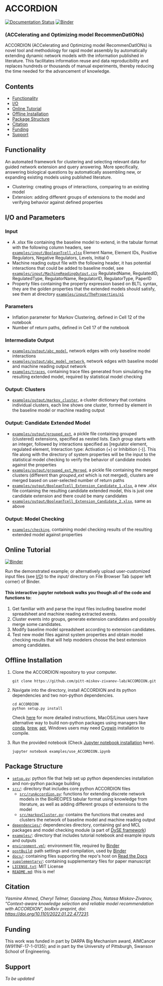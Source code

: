# ACCORDION
[![Documentation Status](https://readthedocs.org/projects/accordion/badge/?version=latest)](https://accordion.readthedocs.io/en/latest/?badge=latest)
[![Binder](https://mybinder.org/badge_logo.svg)](https://mybinder.org/v2/gh/pitt-miskov-zivanov-lab/ACCORDION/HEAD?labpath=%2Fexamples%2Fuse_ACCORDION.ipynb)

### (ACCelerating and Optimizing model RecommenDatIONs)

ACCORDION (ACCelerating and Optimizing model RecommenDatIONs) is novel tool and methodology for rapid model assembly by automatically extending dynamic network models with the information published in literature. This facilitates information reuse and data reproducibility and replaces hundreds or thousands of manual experiments, thereby reducing the time needed for the advancement of knowledge.

## Contents

- [Functionality](#Functionality)
- [I/O](#IO)
- [Online Tutorial](#Online-Tutorial)
- [Offline Installation](#Offline-Installation)
- [Package Structure](#Package-Structure)
- [Citation](#Citation)
- [Funding](#Funding)
- [Support](#Support)

## Functionality
An automated framework for clustering and selecting relevant data for guided network extension and query answering. More specifically, answering biological questions by automatically assembling new, or expanding existing models using published literature.
- Clustering: creating groups of interactions, comparing to an existing model
- Extension: adding different groups of extensions to the model and verifying behavior against defined properties

## I/O and Parameters


### Input
- A .xlsx file containing the baseline model to extend, in the tabular format with the following column headers, see [`examples/input/BooleanTcell.xlsx`](examples/input/BooleanTcell.xlsx)
Element Name, Element IDs, Positive Regulators, Negative Regulators, Levels, Initial 0
- Machine reading output file with the following header, it has potential interactions that could be added to baseline model, see [`examples/input/MachineReadingOutput.csv`](examples/input/MachineReadingOutput.csv)
RegulatedName, RegulatedID, RegulatedType, RegulatorName, RegulatorID, RegulatorType, PaperID
- Property files containing the property expression based on BLTL syntax, they are the golden properties that the extended models should satisfy, see them at directory [`examples/input/TheProperties/p1`](examples/input/TheProperties/p1)

### Parameters
- Inflation parameter for Markov Clustering, defined in Cell 12 of the notebook
- Number of return paths, defined in Cell 17 of the notebook

### Intermediate Output
- [`examples/output/abc_model`](examples/output/abc_model), network edges with only baseline model interactions
- [`examples/output/abc_model_network`](examples/output/abc_model_network), network edges with baseline model and machine reading output network
- [`examples/traces`](examples/traces), containing trace files generated from simulating the resulting extended model, required by statistical model checking

### Output: Clusters
- [`examples/output/markov_cluster`](examples/output/markov_cluster), a cluster dictionary that contains individual clusters, each line shows one cluster, formed by element in the baseline model or machine reading output

### Output: Candidate Extended Model
- [`examples/output/grouped_ext`](examples/output/grouped_ext), a pickle file containing grouped (clustered) extensions, specified as nested lists. Each group starts with an integer, followed by interactions specified as [regulator element, regulated element, Interaction type: Activation (+) or Inhibition (-)]. This file along with the directory of system properties will be the input to the statistical model checking to verify the behavior of candidate models against the properties
- [`examples/output/grouped_ext_Merged`](examples/output/grouped_ext_Merged), a pickle file containing the merged clusters (different than _grouped_ext_ which is not merged), clusters are merged based on user-selected number of return paths
- [`examples/output/BooleanTcell_Extension_Candidate_1.xlsx`](examples/output/BooleanTcell_Extension_Candidate_1.xlsx), a new .xlsx file containing the resulting candidate extended model, this is just one candidate extension and there could be many candidates
- [`examples/output/BooleanTcell_Extension_Candidate_2.xlsx`](examples/output/BooleanTcell_Extension_Candidate_2.xlsx), same as above

### Output: Model Checking
- [`examples/checking`](examples/checking), containing model checking results of the resulting extended model against properties


## Online Tutorial
[![Binder](https://mybinder.org/badge_logo.svg)](https://mybinder.org/v2/gh/pitt-miskov-zivanov-lab/ACCORDION/HEAD)

Run the demonstrated example; or alternatively upload user-customized input files (see [I/O](#IO)) to the _input/_ directory on File Browser Tab (upper left corner) of Binder.

#### This interactive jupyter notebook walks you though all of the code and functions to:

1. Get familiar with and parse the input files including baseline model spreadsheet and machine reading extracted events.
2. Cluster events into groups, generate extension candidates and possibly merge some candidates.
3. Modify baseline model spreadsheet according to extension candidates.
4. Test new model files against system properties and obtain model checking results that will help modelers choose the best extension among candidates.

## Offline Installation

1. Clone the ACCORDION repository to your computer.
   ```
   git clone https://github.com/pitt-miskov-zivanov-lab/ACCORDION.git
   ```
2. Navigate into the directory, install ACCORDION and its python dependencies and two non-python dependencies.
   ```
   cd ACCORDION
   python setup.py install
   ```
   Check [here](https://accordion.readthedocs.io/en/latest/TutorialandInstallation.html#offline-installation) for more detailed instructions, MacOS/Linux users have alternative way to build non-python packages using managers like [conda](https://anaconda.org/bioconda/mcl), [brew](https://formulae.brew.sh/formula/gsl), [apt](https://manpages.ubuntu.com/manpages/jammy/en/man8/apt.8.html), Windows users may need [Cygwin](https://www.cygwin.com) installation to compile.

3. Run the provided notebook (Check [Jupyter notebook installation](https://jupyter.org/install) here).
   ```
   jupyter notebook examples/use_ACCORDION.ipynb
   ```

## Package Structure

- [`setup.py`](setup.py): python file that help set up python dependencies installation and non-python package building
- [`src/`](src/): directory that includes core python ACCORDION files
  - [`src/runAccordion.py`](src/runAccordion.py): functions for extending discrete network models in the BioRECIPES tabular format using knowledge from literature, as well as adding different groups of extensions to the model
  - [`src/markovCluster.py`](src/markovCluster.py): contains the functions that creates and clusters the network of baseline model and machine reading output
- [`dependencies/`](dependencies/): dependencies directory, containing gsl and MCL packages and model checking module (a part of [DySE framework](https://www.nmzlab.pitt.edu/our-tools))
- [`examples/`](examples/): directory that includes tutorial notebook and example inputs and outputs
- [`environment.yml`](environment.yml): environment file, required by [Binder](https://mybinder.readthedocs.io/en/latest/using/config_files.html#environment-yml-install-a-conda-environment)
- [`postBuild`](postBuild): path settings and compilation, used by [Binder](https://mybinder.readthedocs.io/en/latest/using/config_files.html#postbuild-run-code-after-installing-the-environment)
- [`docs/`](docs/): containing files supporting the repo's host on [Read the Docs](https://accordion.readthedocs.io)
- [`supplementary/`](supplementary): containing supplementary files for paper manuscript
- [`LICENSE.txt`](LICENSE.txt): MIT License
- [`README.md`](README.md): this is me!

## Citation

_Yasmine Ahmed, Cheryl Telmer, Gaoxiang Zhou, Natasa Miskov-Zivanov, “Context-aware knowledge selection and reliable model recommendation with ACCORDION”, bioRxiv preprint, doi: https://doi.org/10.1101/2022.01.22.477231._

## Funding

This work was funded in part by DARPA Big Mechanism award, AIMCancer (W911NF-17-1-0135); and in part by the University of Pittsburgh, Swanson School of Engineering.

## Support
_To be updated_
